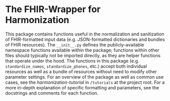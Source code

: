 # The FHIR-Wrapper for Harmonization

This package contains functions useful in the normalization and sanitization of FHIR-formatted input data (e.g. JSON-formatted dictionaries and bundles of FHIR resources). The `__init__.py` defines the publicly-available namespace functions available within the package; functions within other files should typically not be imported directly, as they are helper functions that operate under the hood. The functions in this package (e.g. `standardize_names`, `standardize_phones`, etc.) accept both individual resources as well as a bundle of resources without need to modify other parameter settings. For an overview of the package as well as common use cases, see the _harmonization-tutorial_ in `/tutorials` at the project root. For a more in-depth explanation of specific formatting and parameters, see the docstrings and comments for each function.